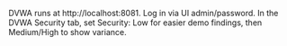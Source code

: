 DVWA runs at http://localhost:8081. Log in via UI admin/password. In the DVWA Security tab, set Security: Low for easier demo findings, then Medium/High to show variance.
